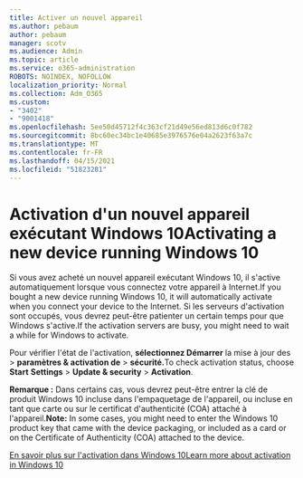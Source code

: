```yaml
---
title: Activer un nouvel appareil
ms.author: pebaum
author: pebaum
manager: scotv
ms.audience: Admin
ms.topic: article
ms.service: o365-administration
ROBOTS: NOINDEX, NOFOLLOW
localization_priority: Normal
ms.collection: Adm_O365
ms.custom:
- "3402"
- "9001418"
ms.openlocfilehash: 5ee50d45712f4c363cf21d49e56ed813d6c0f782
ms.sourcegitcommit: 8bc60ec34bc1e40685e3976576e04a2623f63a7c
ms.translationtype: MT
ms.contentlocale: fr-FR
ms.lasthandoff: 04/15/2021
ms.locfileid: "51823281"
---
```

# <a name="activating-a-new-device-running-windows-10"></a><span data-ttu-id="73c34-102">Activation d'un nouvel appareil exécutant Windows 10</span><span class="sxs-lookup"><span data-stu-id="73c34-102">Activating a new device running Windows 10</span></span>

<span data-ttu-id="73c34-103">Si vous avez acheté un nouvel appareil exécutant Windows 10, il s'active automatiquement lorsque vous connectez votre appareil à Internet.</span><span class="sxs-lookup"><span data-stu-id="73c34-103">If you bought a new device running Windows 10, it will automatically activate when you connect your device to the Internet.</span></span> <span data-ttu-id="73c34-104">Si les serveurs d'activation sont occupés, vous devrez peut-être patienter un certain temps pour que Windows s'active.</span><span class="sxs-lookup"><span data-stu-id="73c34-104">If the activation servers are busy, you might need to wait a while for Windows to activate.</span></span>

<span data-ttu-id="73c34-105">Pour vérifier l'état de l'activation, **sélectionnez Démarrer** la mise à jour des   >  **paramètres & activation de**  >  **sécurité.**</span><span class="sxs-lookup"><span data-stu-id="73c34-105">To check activation status, choose **Start** **Settings** > **Update & security** > **Activation**.</span></span>

<span data-ttu-id="73c34-106">**Remarque :** Dans certains cas, vous devrez peut-être entrer la clé de produit Windows 10 incluse dans l'empaquetage de l'appareil, ou incluse en tant que carte ou sur le certificat d'authenticité (COA) attaché à l'appareil.</span><span class="sxs-lookup"><span data-stu-id="73c34-106">**Note:** In some cases, you might need to enter the Windows 10 product key that came with the device packaging, or included as a card or on the Certificate of Authenticity (COA) attached to the device.</span></span>

[<span data-ttu-id="73c34-107">En savoir plus sur l'activation dans Windows 10</span><span class="sxs-lookup"><span data-stu-id="73c34-107">Learn more about activation in Windows 10</span></span>](https://support.microsoft.com/help/12440)